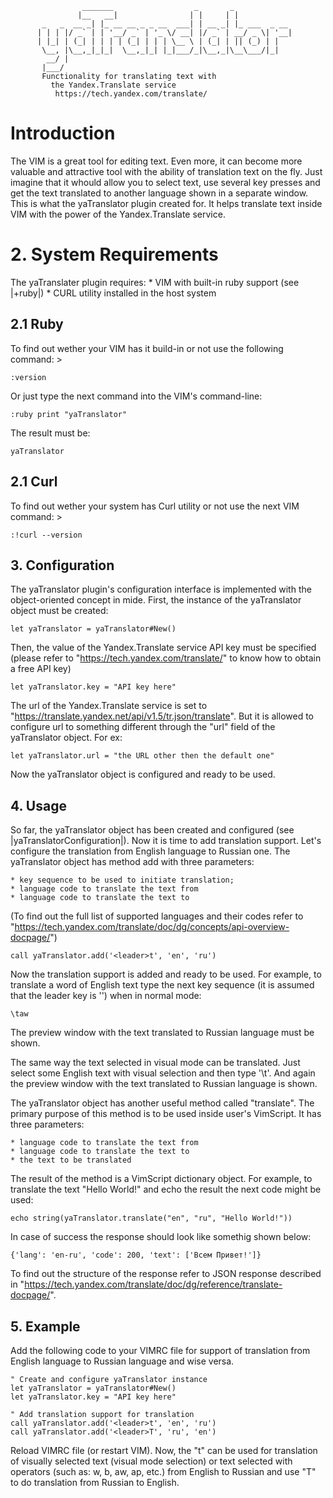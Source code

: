 
                    _______                  _       _               
                   |__   __|                | |     | |              
           _   _  __ _| |_ __ __ _ _ __  ___| | __ _| |_ ___  _ __   
          | | | |/ _` | | '__/ _` | '_ \/ __| |/ _` | __/ _ \| '__| 
          | |_| | (_| | | | | (_| | | | \__ \ | (_| | || (_) | |     
           \__, |\__,_|_|_|  \__,_|_| |_|___/_|\__,_|\__\___/|_|     
            __/ |                                                    
           |___/                                                     
		   Functionality for translating text with 
			 the Yandex.Translate service
		      https://tech.yandex.com/translate/

# Introduction

The VIM is a great tool for editing text. Even more, it can become more
valuable and attractive tool with the ability of translation text on the fly.
Just imagine that it whould allow you to select text, use several key presses
and get the text translated to another language shown in a separate window.
This is what the yaTranslator plugin created for. It helps translate text
inside VIM with the power of the Yandex.Translate service.

# 2. System Requirements                       

The yaTranslater plugin requires:
	* VIM with built-in ruby support (see |+ruby|)
	* CURL utility installed in the host system

## 2.1 Ruby                                         

To find out wether your VIM has it build-in or not use the following command: >

	:version 

Or just type the next command into the VIM's command-line: 

	:ruby print "yaTranslator"

The result must be: 

	yaTranslator

## 2.1 Curl                                          

To find out wether your system has Curl utility or not use the next 
VIM command: >

	:!curl --version

## 3. Configuration                              

The yaTranslator plugin's configuration interface is implemented with the 
object-oriented concept in mide. First, the instance of the yaTranslator
object must be created:

	let yaTranslator = yaTranslator#New()

Then, the value of the Yandex.Translate service API key must be specified
(please refer to "https://tech.yandex.com/translate/" to know how to obtain
a free API key)

	let yaTranslator.key = "API key here"

The url of the Yandex.Translate service is set to
"https://translate.yandex.net/api/v1.5/tr.json/translate". But it is allowed
to configure url to something different through the "url" field of the
yaTranslator object. For ex:

	let yaTranslator.url = "the URL other then the default one"

Now the yaTranslator object is configured and ready to be used.

## 4. Usage                                            

So far, the yaTranslator object has been created and configured (see
|yaTranslatorConfiguration|). Now it is time to add translation support.
Let's configure the translation from English language to Russian one.  The
yaTranslator object has method add with three parameters: 

	* key sequence to be used to initiate translation; 
	* language code to translate the text from
	* language code to translate the text to

(To find out the full list of supported languages and their codes refer to
"https://tech.yandex.com/translate/doc/dg/concepts/api-overview-docpage/")

	call yaTranslator.add('<leader>t', 'en', 'ru')

Now the translation support is added and ready to be used.  For example, to
translate a word of English text type the next key sequence (it is assumed
that the leader key is '\') when in normal mode:

	\taw

The preview window with the text translated to Russian language must be shown.

The same way the text selected in visual mode can be translated. Just select
some English text with visual selection and then type '\t'. And again the
preview window with the text translated to Russian language is shown.

The yaTranslator object has another useful method called "translate".  The
primary purpose of this method is to be used inside user's VimScript.  It has
three parameters:

	* language code to translate the text from
	* language code to translate the text to
	* the text to be translated

The result of the method is a VimScript dictionary object. For example, to
translate the text "Hello World!" and echo the result the next code might be
used:

	echo string(yaTranslator.translate("en", "ru", "Hello World!")) 

In case of success the response should look like somethig shown below:

	{'lang': 'en-ru', 'code': 200, 'text': ['Всем Привет!']} 

To find out the structure of the response refer to JSON response described in
"https://tech.yandex.com/translate/doc/dg/reference/translate-docpage/".

## 5. Example                                          

Add the following code to your VIMRC file for support of translation from
English language to Russian language and wise versa.

	" Create and configure yaTranslator instance
	let yaTranslator = yaTranslator#New()
	let yaTranslator.key = "API key here"

	" Add translation support for translation 
	call yaTranslator.add('<leader>t', 'en', 'ru')
	call yaTranslator.add('<leader>T', 'ru', 'en')

Reload VIMRC file (or restart VIM). Now, the "<leader>t" can be used for
translation of visually selected text (visual mode selection) or text selected
with operators (such as: w, b, aw, ap, etc.) from English to Russian and use
"<leader>T" to do translation from Russian to English.

